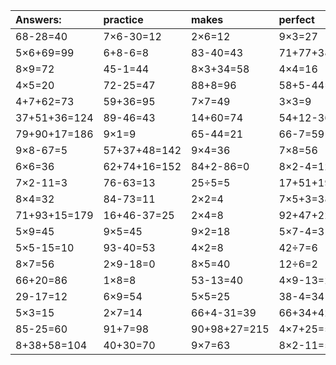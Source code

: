 | Answers: | practice | makes | perfect | ! |
| :--- | :--- | :--- | :--- | :--- |
| 68-28=40 | 7×6-30=12 | 2×6=12 | 9×3=27 | 2×8=16 | 
| 5×6+69=99 | 6+8-6=8 | 83-40=43 | 71+77+38=186 | 2×3=6 | 
| 8×9=72 | 45-1=44 | 8×3+34=58 | 4×4=16 | 6×2=12 | 
| 4×5=20 | 72-25=47 | 88+8=96 | 58+5-44=19 | 9×3+76=103 | 
| 4+7+62=73 | 59+36=95 | 7×7=49 | 3×3=9 | 16÷8=2 | 
| 37+51+36=124 | 89-46=43 | 14+60=74 | 54+12-36=30 | 87-40=47 | 
| 79+90+17=186 | 9×1=9 | 65-44=21 | 66-7=59 | 3×5=15 | 
| 9×8-67=5 | 57+37+48=142 | 9×4=36 | 7×8=56 | 1+95=96 | 
| 6×6=36 | 62+74+16=152 | 84+2-86=0 | 8×2-4=12 | 4×3=12 | 
| 7×2-11=3 | 76-63=13 | 25÷5=5 | 17+51+19=87 | 35-6=29 | 
| 8×4=32 | 84-73=11 | 2×2=4 | 7×5+3=38 | 24÷6=4 | 
| 71+93+15=179 | 16+46-37=25 | 2×4=8 | 92+47+22=161 | 27+62=89 | 
| 5×9=45 | 9×5=45 | 9×2=18 | 5×7-4=31 | 32-20=12 | 
| 5×5-15=10 | 93-40=53 | 4×2=8 | 42÷7=6 | 24÷8=3 | 
| 8×7=56 | 2×9-18=0 | 8×5=40 | 12÷6=2 | 29+17+36=82 | 
| 66+20=86 | 1×8=8 | 53-13=40 | 4×9-13=23 | 85-12=73 | 
| 29-17=12 | 6×9=54 | 5×5=25 | 38-4=34 | 34+3+81=118 | 
| 5×3=15 | 2×7=14 | 66+4-31=39 | 66+34+42=142 | 58+27=85 | 
| 85-25=60 | 91+7=98 | 90+98+27=215 | 4×7+25=53 | 27-5=22 | 
| 8+38+58=104 | 40+30=70 | 9×7=63 | 8×2-11=5 | 3×5-9=6 | 
